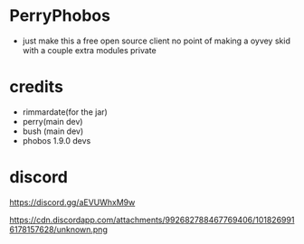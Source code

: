 # PerryPhobos
- just make this a free open source client no point of making a oyvey skid with a couple extra modules private
# credits
- rimmardate(for the jar)
- perry(main dev)
- bush (main dev)
- phobos 1.9.0 devs 
# discord 
https://discord.gg/aEVUWhxM9w


https://cdn.discordapp.com/attachments/992682788467769406/1018269916178157628/unknown.png
